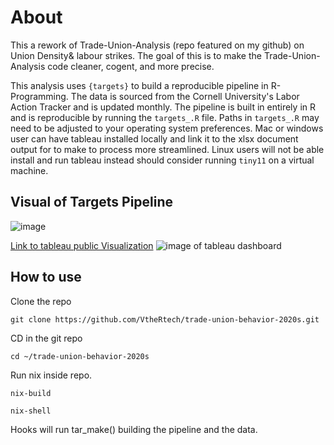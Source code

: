 # About

This a rework of Trade-Union-Analysis (repo featured on my github) on Union Density& labour strikes. The goal of this is to make the Trade-Union-Analysis code cleaner, cogent, and more precise.

This analysis uses `{targets}` to build a reproducible pipeline in R-Programming. The data is sourced from the Cornell University's Labor Action Tracker and is updated monthly. The pipeline is built in entirely in R and is reproducible by running the `targets_.R` file. Paths in `targets_.R` may need to be adjusted to your operating system preferences. Mac or windows user can have tableau installed locally and link it to the xlsx document output for to make to process more streamlined. Linux users will not be able install and run tableau instead should consider running `tiny11` on a virtual machine.

## Visual of Targets Pipeline

![image](https://github.com/VtheRtech/trade-union-behavior-2020s/assets/30744769/7efc4627-36e5-4891-bc16-5e6532ac5c9c)

[Link to tableau public Visualization](https://public.tableau.com/app/profile/vcumbo/viz/unionworkbook/DMVYearlyNational2)
![image of tableau dashboard](<https://github.com/VtheRtech/trade-union-behavior-2020s/blob/main/paper/paper_files/DMV & Yearly National.png?raw=true>)

## How to use

Clone the repo

```
git clone https://github.com/VtheRtech/trade-union-behavior-2020s.git
```

CD in the git repo

```
cd ~/trade-union-behavior-2020s
```

Run nix inside repo.

```
nix-build

nix-shell
```

Hooks will run tar_make() building the pipeline and the data.
